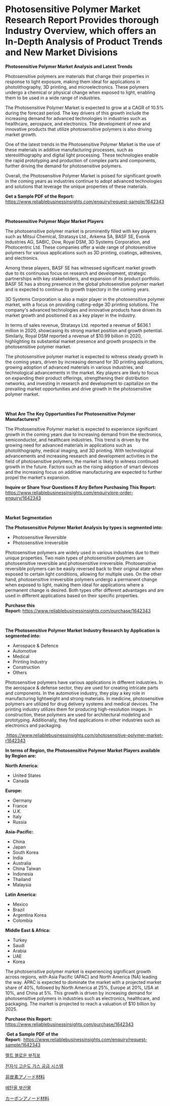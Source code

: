 <p><h1>Photosensitive Polymer Market Research Report Provides thorough Industry Overview, which offers an In-Depth Analysis of Product Trends and New Market Divisions</h1></p><p><strong>Photosensitive Polymer Market Analysis and Latest Trends</strong></p>
<p><p>Photosensitive polymers are materials that change their properties in response to light exposure, making them ideal for applications in photolithography, 3D printing, and microelectronics. These polymers undergo a chemical or physical change when exposed to light, enabling them to be used in a wide range of industries.</p><p>The Photosensitive Polymer Market is expected to grow at a CAGR of 10.5% during the forecast period. The key drivers of this growth include the increasing demand for advanced technologies in industries such as healthcare, aerospace, and electronics. The development of new and innovative products that utilize photosensitive polymers is also driving market growth.</p><p>One of the latest trends in the Photosensitive Polymer Market is the use of these materials in additive manufacturing processes, such as stereolithography and digital light processing. These technologies enable the rapid prototyping and production of complex parts and components, further driving the demand for photosensitive polymers.</p><p>Overall, the Photosensitive Polymer Market is poised for significant growth in the coming years as industries continue to adopt advanced technologies and solutions that leverage the unique properties of these materials.</p></p>
<p><strong>Get a Sample PDF of the Report:&nbsp;</strong> <a href="https://www.reliablebusinessinsights.com/enquiry/request-sample/1642343">https://www.reliablebusinessinsights.com/enquiry/request-sample/1642343</a></p>
<p>&nbsp;</p>
<p><strong>Photosensitive Polymer Major Market Players</strong></p>
<p><p>The photosensitive polymer market is prominently filled with key players such as Mitsui Chemical, Stratasys Ltd., Arkema SA, BASF SE, Evonik Industries AG, SABIC, Dow, Royal DSM, 3D Systems Corporation, and Photocentric Ltd. These companies offer a wide range of photosensitive polymers for various applications such as 3D printing, coatings, adhesives, and electronics.</p><p>Among these players, BASF SE has witnessed significant market growth due to its continuous focus on research and development, strategic partnerships with key stakeholders, and expansion of its product portfolio. BASF SE has a strong presence in the global photosensitive polymer market and is expected to continue its growth trajectory in the coming years.</p><p>3D Systems Corporation is also a major player in the photosensitive polymer market, with a focus on providing cutting-edge 3D printing solutions. The company's advanced technologies and innovative products have driven its market growth and positioned it as a key player in the industry.</p><p>In terms of sales revenue, Stratasys Ltd. reported a revenue of $636.1 million in 2020, showcasing its strong market position and growth potential. Similarly, Royal DSM reported a revenue of $10.99 billion in 2020, highlighting its substantial market presence and growth prospects in the photosensitive polymer market.</p><p>The photosensitive polymer market is expected to witness steady growth in the coming years, driven by increasing demand for 3D printing applications, growing adoption of advanced materials in various industries, and technological advancements in the market. Key players are likely to focus on expanding their product offerings, strengthening their distribution networks, and investing in research and development to capitalize on the prevailing market opportunities and drive growth in the photosensitive polymer market.</p></p>
<p>&nbsp;</p>
<p><strong>What Are The Key Opportunities For Photosensitive Polymer Manufacturers?</strong></p>
<p><p>The Photosensitive Polymer market is expected to experience significant growth in the coming years due to increasing demand from the electronics, semiconductor, and healthcare industries. This trend is driven by the growing need for advanced materials in applications such as photolithography, medical imaging, and 3D printing. With technological advancements and increasing research and development activities in the field of photosensitive polymers, the market is likely to witness continued growth in the future. Factors such as the rising adoption of smart devices and the increasing focus on additive manufacturing are expected to further propel the market's expansion.</p></p>
<p><strong>Inquire or Share Your Questions If Any Before Purchasing This Report:</strong> <a href="https://www.reliablebusinessinsights.com/enquiry/pre-order-enquiry/1642343">https://www.reliablebusinessinsights.com/enquiry/pre-order-enquiry/1642343</a></p>
<p>&nbsp;</p>
<p><strong>Market Segmentation</strong></p>
<p><strong>The Photosensitive Polymer Market Analysis by types is segmented into:</strong></p>
<p><ul><li>Photosensitive Reversible</li><li>Photosensitive Irreversible</li></ul></p>
<p><p>Photosensitive polymers are widely used in various industries due to their unique properties. Two main types of photosensitive polymers are photosensitive reversible and photosensitive irreversible. Photosensitive reversible polymers can be easily reversed back to their original state when exposed to certain light conditions, allowing for multiple uses. On the other hand, photosensitive irreversible polymers undergo a permanent change when exposed to light, making them ideal for applications where a permanent change is desired. Both types offer different advantages and are used in different applications based on their specific properties.</p></p>
<p><strong>Purchase this Report:&nbsp;</strong><a href="https://www.reliablebusinessinsights.com/purchase/1642343">https://www.reliablebusinessinsights.com/purchase/1642343</a></p>
<p>&nbsp;</p>
<p><strong>The Photosensitive Polymer Market Industry Research by Application is segmented into:</strong></p>
<p><ul><li>Aerospace & Defence</li><li>Automotive</li><li>Medical</li><li>Printing Industry</li><li>Construction</li><li>Others</li></ul></p>
<p><p>Photosensitive polymers have various applications in different industries. In the aerospace & defense sector, they are used for creating intricate parts and components. In the automotive industry, they play a key role in manufacturing lightweight and strong materials. In medicine, photosensitive polymers are utilized for drug delivery systems and medical devices. The printing industry utilizes them for producing high-resolution images. In construction, these polymers are used for architectural modeling and prototyping. Additionally, they find applications in other industries such as electronics and packaging.</p></p>
<p><a href="https://www.reliablebusinessinsights.com/photosensitive-polymer-market-r1642343">&nbsp;https://www.reliablebusinessinsights.com/photosensitive-polymer-market-r1642343</a></p>
<p><strong>In terms of Region, the Photosensitive Polymer Market Players available by Region are:</strong></p>
<p>
    <p> <strong> North America: </strong>
        <ul>
            <li>United States</li>
            <li>Canada</li>
        </ul>
        </p> 
    <p> <strong> Europe: </strong>
        <ul>
            <li>Germany</li>
            <li>France</li>
            <li>U.K.</li>
            <li>Italy</li>
            <li>Russia</li>
        </ul>
        </p> 
    <p> <strong> Asia-Pacific: </strong>
        <ul>
            <li>China</li>
            <li>Japan</li>
            <li>South Korea</li>
            <li>India</li>
            <li>Australia</li>
            <li>China Taiwan</li>
            <li>Indonesia</li>
            <li>Thailand</li>
            <li>Malaysia</li>
        </ul>
        </p> 
    <p> <strong> Latin America: </strong>
        <ul>
            <li>Mexico</li>
            <li>Brazil</li>
            <li>Argentina Korea</li>
            <li>Colombia</li>
        </ul>
        </p> 
    <p> <strong> Middle East & Africa: </strong>
        <ul>
            <li>Turkey</li>
            <li>Saudi</li>
            <li>Arabia</li>
            <li>UAE</li>
            <li>Korea</li>
        </ul>
    </p>
    </p>
<p><p>The photosensitive polymer market is experiencing significant growth across regions, with Asia Pacific (APAC) and North America (NA) leading the way. APAC is expected to dominate the market with a projected market share of 40%, followed by North America at 25%, Europe at 20%, USA at 10%, and China at 5%. This growth is driven by increasing demand for photosensitive polymers in industries such as electronics, healthcare, and packaging. The market is projected to reach a valuation of $10 billion by 2025.</p></p>
<p><strong>Purchase this Report: </strong><a href="https://www.reliablebusinessinsights.com/purchase/1642343">https://www.reliablebusinessinsights.com/purchase/1642343</a></p>
<p>&nbsp;<strong>Get a Sample PDF of the Report:&nbsp;&nbsp;</strong><a href="https://www.reliablebusinessinsights.com/enquiry/request-sample/1642343">https://www.reliablebusinessinsights.com/enquiry/request-sample/1642343</a></p>
<p><strong></strong></p>
<p><p><a href="https://github.com/vsoq0zknh59/Market-Research-Report-List-2/blob/main/7538803140282.md">멜트 블로운 부직포</a></p><p><a href="https://medium.com/@fosterfahey1971/%EC%A0%84%EC%9E%90-%EA%B8%89%EB%93%B1-%EA%B3%A0%EC%88%9C%EB%8F%84-%EA%B0%80%EC%8A%A4-%EA%B3%B5%EA%B8%89-%EC%8B%9C%EC%8A%A4%ED%85%9C-%EC%82%B0%EC%97%85%EC%97%90-%EB%8C%80%ED%95%9C-%ED%86%B5%EC%B0%B0-%EC%8B%9C%EC%9E%A5-%EC%9E%AC%EC%A0%95-%EC%83%81%ED%83%9C-%EC%8B%9C%EC%9E%A5-%EA%B7%9C%EB%AA%A8-%EB%B0%8F-2031%EB%85%84%EA%B9%8C%EC%A7%80%EC%9D%98-%EC%88%98%EC%9D%B5-%EB%B6%84%EC%84%9D-d082fe1d4d47">전자식 고순도 가스 공급 시스템</a></p><p><a href="https://medium.com/@barrycuda1974/%E4%B8%8D%E6%B4%BB%E6%80%A7%E9%9B%BB%E6%A5%B5%E6%9D%90%E6%96%99%E5%B8%82%E5%A0%B4%E8%AA%BF%E6%9F%BB-%E7%94%A3%E6%A5%AD%E9%80%B2%E5%8C%96%E3%81%8A%E3%82%88%E3%81%B32031%E5%B9%B4%E3%81%BE%E3%81%A7%E3%81%AE%E4%BA%88%E6%B8%AC-ac22c9dfac16">非炭素アノード材料</a></p><p><a href="https://medium.com/@fosterfahey1971/%EA%B8%80%EB%A1%9C%EB%B2%8C-%EC%97%90%ED%83%84%EC%98%AC-%EB%B6%80%EC%82%B0%EB%AC%BC-%EC%8B%9C%EC%9E%A5-%EA%B8%B0%ED%9A%8C-%EB%B0%8F-2024%EB%85%84%EB%B6%80%ED%84%B0-2031%EB%85%84%EA%B9%8C%EC%A7%80%EC%9D%98-%EC%98%88%EC%B8%A1-a796f31ba5fd">에탄올 부산물</a></p><p><a href="https://medium.com/@barrycuda1974/%E7%82%AD%E7%B4%A0%E9%99%BD%E6%A5%B5%E6%9D%90%E6%96%99%E5%B8%82%E5%A0%B4%E8%A6%8F%E6%A8%A1-%E3%82%B7%E3%82%A7%E3%82%A2%E5%88%86%E6%9E%90-%E6%88%90%E9%95%B7%E3%83%88%E3%83%AC%E3%83%B3%E3%83%89-%E4%BA%88%E6%B8%AC-2024%E5%B9%B4-2031%E5%B9%B4-07b82ee6e8c2">カーボンアノード材料</a></p></p>